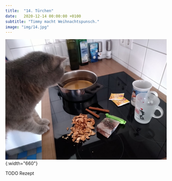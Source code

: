 ```yaml
---
title:  "14. Türchen"
date:   2020-12-14 00:00:00 +0100
subtitle: "Timmy macht Weihnachtspunsch."
image: "img/14.jpg"
---
```


![Timmy](../img/14.jpg){:width="660"}

TODO Rezept
